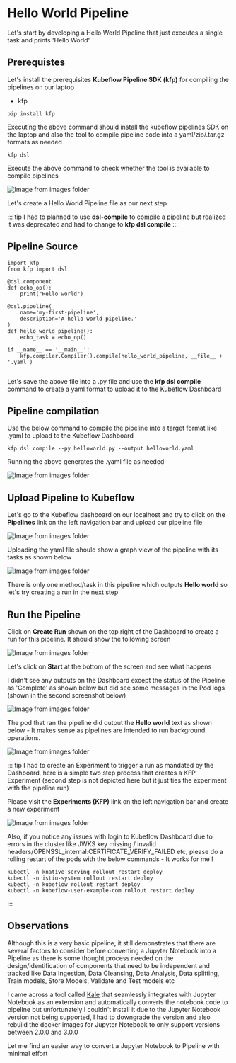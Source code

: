 # Hello World Pipeline

Let's start by developing a Hello World Pipeline that just executes a single task and prints 'Hello World'

## Prerequistes
Let's install the prerequisites **Kubeflow Pipeline SDK (kfp)** for compiling the pipelines on our laptop
* kfp


```
pip install kfp
```
Executing the above command should install the kubeflow pipelines SDK on the laptop and also the tool to compile pipeline code into a yaml/zip/.tar.gz formats as needed

```
kfp dsl
```
Execute the above command to check whether the tool is available to compile pipelines

![Image from images folder](~@source/images/pipelines/kfp_dsl_compile.png)

Let's create a Hello World Pipeline file as our next step

::: tip
I had to planned to use **dsl-compile** to compile a pipeline but realized it was deprecated and had to change to **kfp dsl compile** 
:::

## Pipeline Source

```
import kfp
from kfp import dsl

@dsl.component
def echo_op():
    print("Hello world")

@dsl.pipeline(
    name='my-first-pipeline',
    description='A hello world pipeline.'
)
def hello_world_pipeline():
    echo_task = echo_op()

if __name__ == '__main__':
    kfp.compiler.Compiler().compile(hello_world_pipeline, __file__ + '.yaml')


```

Let's save the above file into a .py file and use the **kfp dsl compile** command to create a yaml format to upload it to the Kubeflow Dashboard 

## Pipeline compilation 

Use the below command to compile the pipeline into a target format like .yaml to upload to the Kubeflow Dashboard

```
kfp dsl compile --py helloworld.py --output helloworld.yaml
```

Running the above generates the .yaml file as needed

![Image from images folder](~@source/images/pipelines/kfp_dsl_compile_yaml.png)

## Upload Pipeline to Kubeflow

Let's go to the Kubeflow dashboard on our localhost and try to click on the **Pipelines** link on the left navigation bar and upload our pipeline file

![Image from images folder](~@source/images/pipelines/kfp_yaml_upload.png)

Uploading the yaml file should show a graph view of the pipeline with its tasks as shown below

![Image from images folder](~@source/images/pipelines/kfp_pipeline_graph.png)

There is only one method/task in this pipeline which outputs **Hello world** so let's try creating a run in the next step

## Run the Pipeline

Click on **Create Run** shown on the top right of the Dashboard to create a run for this pipeline. It should show the following screen

![Image from images folder](~@source/images/pipelines/kfp_pipeline_hw_run.png)

Let's click on **Start** at the bottom of the screen and see what happens

I didn't see any outputs on the Dashboard except the status of the Pipeline as 'Complete' as shown below but did see some messages in the Pod logs (shown in the second screenshot below)

![Image from images folder](~@source/images/pipelines/kfp_hw_dashboard_output.png)

The pod that ran the pipeline did output the **Hello world** text as shown below - It makes sense as pipelines are intended to run background operations.

![Image from images folder](~@source/images/pipelines/kfp_hw_pod_output.png)

::: tip
I had to create an Experiment to trigger a run as mandated by the Dashboard, here is a simple two step process that creates a KFP Experiment (second step is not depicted here but it just ties the experiment with the pipeline run)

Please visit the **Experiments (KFP)** link on the left navigation bar and create a new experiment

![Image from images folder](~@source/images/pipelines/kfp_new_exp.png)

Also, if you notice any issues with login to Kubeflow Dashboard due to errors in the cluster like JWKS key missing / invalid headers/OPENSSL_internal:CERTIFICATE_VERIFY_FAILED etc, please do a rolling restart of the pods with the below commands - It works for me !

```
kubectl -n knative-serving rollout restart deploy
kubectl -n istio-system rollout restart deploy
kubectl -n kubeflow rollout restart deploy
kubectl -n kubeflow-user-example-com rollout restart deploy
```


:::

## Observations
Although this is a very basic pipeline, it still demonstrates that there are several factors to consider before converting a Jupyter Notebook into a Pipeline as there is some thought process needed on the design/identification of components that need to be independent and tracked like Data Ingestion, Data Cleansing, Data Analysis, Data splitting, Train models, Store Models, Validate and Test models etc

I came across a tool called [Kale](https://github.com/kubeflow-kale/kale) that seamlessly integrates with Jupyter Notebook as an extension and automatically converts the notebook code to pipeline but unfortunately I couldn't install it due to the Jupyter Notebook version not being supported, I had to downgrade the version and also rebuild the docker images for Jupyter Notebook to only support versions between 2.0.0 and 3.0.0 

Let me find an easier way to convert a Jupyter Notebook to Pipeline with minimal effort






